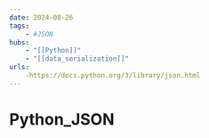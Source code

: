 ```yaml
---
date: 2024-08-26
tags:
    - #JSON
hubs:
    - "[[Python]]"
    - "[[data_serialization]]"
urls:
    -https://docs.python.org/3/library/json.html
---
```


# Python_JSON 

